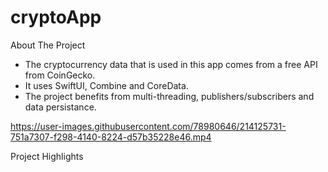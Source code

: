 # cryptoApp

About The Project

- The cryptocurrency data that is used in this app comes from a free API from CoinGecko. 
- It uses SwiftUI, Combine and CoreData. 
- The project benefits from multi-threading, publishers/subscribers and data persistance. 

https://user-images.githubusercontent.com/78980646/214125731-751a7307-f298-4140-8224-d57b35228e46.mp4

Project Highlights
